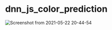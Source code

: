 # dnn_js_color_prediction

![Screenshot from 2021-05-22 20-44-54](https://user-images.githubusercontent.com/60310438/119231456-9fe6c680-bb3e-11eb-9f16-613c3f205087.png)

